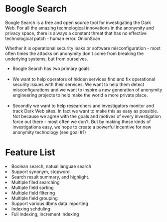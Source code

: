 <h1>Boogle Search</h1>

Boogle Search is a free and open source tool for investigating the Dark Web. For all the amazing technological innovations in the anonymity and privacy space, there is always a constant threat that has no effective technological patch - human error. OnionScan

Whether it is operational security leaks or software misconfiguration - most often times the attacks on anonymity don't come from breaking the underlying systems, but from ourselves.

<ul>
  <li>Boogle Search has two primary goals</li><br>
  <li>We want to help operators of hidden services find and fix operational security issues with their services. We want to help them detect misconfigurations and we want to inspire a new generation of anonymity engineering projects to help make the world a more private place.</li><br>
  <li>Secondly we want to help researchers and investigators monitor and track Dark Web sites. In fact we want to make this as easy as possible. Not because we agree with the goals and motives of every investigation force out there - most often we don't. But by making these kinds of investigations easy, we hope to create a powerful incentive for new anonymity technology (see goal #1)</li>
</ul>
<h1>Feature List</h1>
  <li>Boolean search, natual languae search</li>
  <li>Support synonym, stopword</li>
  <li>Search result summary, and highlight.</li>
  <li>Multiple filed searching</li>
  <li>Multiple field sorting</li>
  <li>Multiple field filtering</li>
  <li>Multiple field grouping</li>
  <li>Support various dbms data importing</li>
  <li>Indexing schduling</li>
  <li>Full indexing, increment indexing</li>
